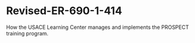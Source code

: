 # Revised-ER-690-1-414
How the USACE Learning Center manages and implements the PROSPECT training program.
